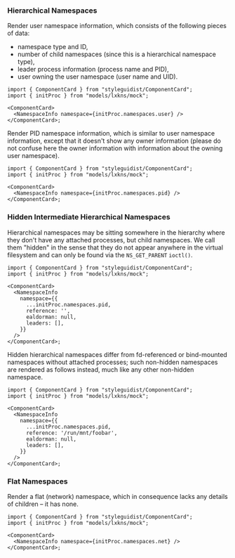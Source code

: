 ### Hierarchical Namespaces

Render user namespace information, which consists of the following pieces of
data:

- namespace type and ID,
- number of child namespaces (since this is a hierarchical namespace type),
- leader process information (process name and PID),
- user owning the user namespace (user name and UID).

```tsx
import { ComponentCard } from "styleguidist/ComponentCard";
import { initProc } from "models/lxkns/mock";

<ComponentCard>
  <NamespaceInfo namespace={initProc.namespaces.user} />
</ComponentCard>;
```

Render PID namespace information, which is similar to user namespace
information, except that it doesn't show any owner information (please do not
confuse here the owner information with information about the owning user
namespace).

```tsx
import { ComponentCard } from "styleguidist/ComponentCard";
import { initProc } from "models/lxkns/mock";

<ComponentCard>
  <NamespaceInfo namespace={initProc.namespaces.pid} />
</ComponentCard>;
```

### Hidden Intermediate Hierarchical Namespaces

Hierarchical namespaces may be sitting somewhere in the hierarchy  where they
don't have any attached processes, but child namespaces. We call them "hidden"
in the sense that they do not appear anywhere in the virtual filesystem and can
only be found via the `NS_GET_PARENT` `ioctl()`.

```tsx
import { ComponentCard } from "styleguidist/ComponentCard";
import { initProc } from "models/lxkns/mock";

<ComponentCard>
  <NamespaceInfo
    namespace={{
      ...initProc.namespaces.pid,
      reference: '',
      ealdorman: null,
      leaders: [],
    }}
  />
</ComponentCard>;
```

Hidden hierarchical namespaces differ from fd-referenced or bind-mounted
namespaces without attached processes; such non-hidden namespaces are rendered
as follows instead, much like any other non-hidden namespace.

```tsx
import { ComponentCard } from "styleguidist/ComponentCard";
import { initProc } from "models/lxkns/mock";

<ComponentCard>
  <NamespaceInfo
    namespace={{
      ...initProc.namespaces.pid,
      reference: '/run/mnt/foobar',
      ealdorman: null,
      leaders: [],
    }}
  />
</ComponentCard>;
```

### Flat Namespaces

Render a flat (network) namespace, which in consequence lacks any details of
children – it has none.

```tsx
import { ComponentCard } from "styleguidist/ComponentCard";
import { initProc } from "models/lxkns/mock";

<ComponentCard>
  <NamespaceInfo namespace={initProc.namespaces.net} />
</ComponentCard>;
```
